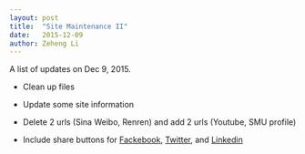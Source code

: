 ```yaml
---
layout: post
title:  "Site Maintenance II"
date:   2015-12-09
author: Zeheng Li
---
```


A list of updates on Dec 9, 2015.

* Clean up files

* Update some site information

* Delete 2 urls (Sina Weibo, Renren) and add 2 urls (Youtube, SMU profile)

* Include share buttons for [Fackebook][1], [Twitter][2], and [Linkedin][3]

[1]: https://developers.facebook.com/docs/plugins/share-button

[2]: https://about.twitter.com/resources/buttons

[3]: https://developer.linkedin.com/plugins/share
